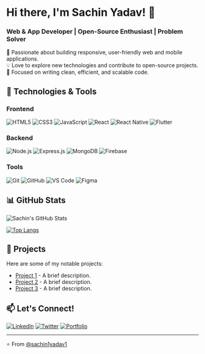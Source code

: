 # Hi there, I'm Sachin Yadav! 👋

### Web & App Developer | Open-Source Enthusiast | Problem Solver

🚀 Passionate about building responsive, user-friendly web and mobile applications.  
💡 Love to explore new technologies and contribute to open-source projects.  
🎯 Focused on writing clean, efficient, and scalable code.  

## 🔧 Technologies & Tools

### Frontend
![HTML5](https://img.shields.io/badge/-HTML5-E34F26?style=flat&logo=html5&logoColor=white)
![CSS3](https://img.shields.io/badge/-CSS3-1572B6?style=flat&logo=css3&logoColor=white)
![JavaScript](https://img.shields.io/badge/-JavaScript-F7DF1E?style=flat&logo=javascript&logoColor=black)
![React](https://img.shields.io/badge/-React-61DAFB?style=flat&logo=react&logoColor=black)
![React Native](https://img.shields.io/badge/-React_Native-61DAFB?style=flat&logo=react&logoColor=black)
![Flutter](https://img.shields.io/badge/-Flutter-02569B?style=flat&logo=flutter&logoColor=white)

### Backend
![Node.js](https://img.shields.io/badge/-Node.js-339933?style=flat&logo=node.js&logoColor=white)
![Express.js](https://img.shields.io/badge/-Express.js-000000?style=flat&logo=express&logoColor=white)
![MongoDB](https://img.shields.io/badge/-MongoDB-47A248?style=flat&logo=mongodb&logoColor=white)
![Firebase](https://img.shields.io/badge/-Firebase-FFCA28?style=flat&logo=firebase&logoColor=black)

### Tools
![Git](https://img.shields.io/badge/-Git-F05032?style=flat&logo=git&logoColor=white)
![GitHub](https://img.shields.io/badge/-GitHub-181717?style=flat&logo=github&logoColor=white)
![VS Code](https://img.shields.io/badge/-VS_Code-007ACC?style=flat&logo=visual-studio-code&logoColor=white)
![Figma](https://img.shields.io/badge/-Figma-F24E1E?style=flat&logo=figma&logoColor=white)

## 📊 GitHub Stats

![Sachin's GitHub Stats](https://github-readme-stats.vercel.app/api?username=sachin1yadav1&show_icons=true&theme=radical)

[![Top Langs](https://github-readme-stats.vercel.app/api/top-langs/?username=sachin1yadav1&layout=compact&theme=radical)](https://github.com/sachin1yadav1)

## 🚀 Projects

Here are some of my notable projects:

- [Project 1](https://github.com/sachin1yadav1/project1) - A brief description.
- [Project 2](https://github.com/sachin1yadav1/project2) - A brief description.
- [Project 3](https://github.com/sachin1yadav1/project3) - A brief description.

## 📫 Let's Connect!

[![LinkedIn](https://img.shields.io/badge/-LinkedIn-0A66C2?style=flat&logo=linkedin&logoColor=white)](https://www.linkedin.com/in/your-linkedin)
[![Twitter](https://img.shields.io/badge/-Twitter-1DA1F2?style=flat&logo=twitter&logoColor=white)](https://twitter.com/your-twitter)
[![Portfolio](https://img.shields.io/badge/-Portfolio-4285F4?style=flat&logo=google-chrome&logoColor=white)](https://your-portfolio.com)

---

⭐️ From [@sachin1yadav1](https://github.com/sachin1yadav1)
